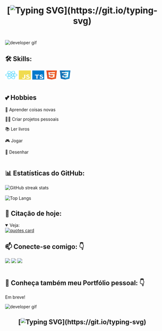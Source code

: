 <h1 align="center">
  
[![Typing SVG](https://readme-typing-svg.demolab.com?font=Pixelify+Sans&size=25&pause=1000&color=FF73C1BB&random=false&width=435&lines=Ol%C3%A1%2C++;Eu+sou+a+Samantha+Firmino!+%CA%95%E2%80%A2%CC%81%E1%B4%A5%E2%80%A2%CC%80%CA%94%E3%81%A3;Seja+bem+vindo(a)+ao+meu+perfil!)](https://git.io/typing-svg)

</h1>
</br>
<img src="https://media.tenor.com/DVXNuYXLyGUAAAAM/raining-pixel.gif" alt="developer gif"  height="200px" >
</br>

## 🛠 Skills:
<div>
   <img align="center" alt="React" height="30" width="40" src="https://raw.githubusercontent.com/devicons/devicon/master/icons/react/react-original.svg">
  <img align="center" alt="Js" height="30" width="40" src="https://raw.githubusercontent.com/devicons/devicon/master/icons/javascript/javascript-plain.svg">
  <img align="center" alt="Ts" height="30" width="40" src="https://raw.githubusercontent.com/devicons/devicon/master/icons/typescript/typescript-plain.svg">
  <img align="center" alt="HTML" height="30" width="40" src="https://raw.githubusercontent.com/devicons/devicon/master/icons/html5/html5-original.svg">
  <img align="center" alt="CSS" height="30" width="40" src="https://raw.githubusercontent.com/devicons/devicon/master/icons/css3/css3-original.svg">
</div>
</br>

## 💕 Hobbies
🧠 Aprender coisas novas

👩‍💻 Criar projetos pessoais

📚 Ler livros

🎮 Jogar

🎨 Desenhar
</br>
</br>

## 📊 Estatísticas do GitHub:
![GitHub streak stats](https://github-readme-streak-stats.herokuapp.com/?user=samanthafrm&theme=tokyonight)
</br>
</br>
![Top Langs](https://github-readme-stats.vercel.app/api/top-langs/?username=samanthafrm&layout=compact&theme=tokyonight)

## 💭 Citação de hoje:
<details open>
    <summary>Veja:</summary>
    <a href="https://github.com/piyushsuthar/github-readme-quotes">
        <img src="https://quotes-github-readme.vercel.app/api?type=horizontal&theme=tokyonight" alt="quotes card">
    </a>
</details>
    
 ## 📫 Conecte-se comigo: 👇
<div> 
 <a href="https://discord.com/channels/samanthafirmino" target="_blank"><img src="https://img.shields.io/badge/Discord-7289DA?style=for-the-badge&logo=discord&logoColor=white" target="_blank"></a> 
 <a href="mailto:frm.samantha1408@gmail.com"><img src="https://img.shields.io/badge/Gmail-D14836?style=for-the-badge&logo=gmail&logoColor=white" target="_blank"></a> 
 <a href="https://www.linkedin.com/in/samantha-firmino" target="_blank"><img src="https://img.shields.io/badge/-LinkedIn-%230077B5?style=for-the-badge&logo=linkedin&logoColor=white" target="_blank"></a> 
</div>
</br>

## 👾 Conheça também meu Portfólio pessoal: 👇
Em breve!

 <!--
<img src="https://media0.giphy.com/media/IQebREsGFRXmo/giphy.gif" alt="developer gif"  height="200px">
<img src="https://koragi.carrd.co/assets/images/gallery03/273ee1fa.gif?v=648d2c0c" alt="developer gif"  height="200px">
-->
 <!--
<a href="https://github.com/samanthafrm/portfolio">
    <img alt="link to the repository of my personal portfolio" src="https://github-readme-stats-samanthafrm.vercel.app/api/pin/?username=samanthafrm&repo=portfolio&theme=midnight-purple&hide_border=true">
</a>
</br>
</br>
<a href="https://portfolio-samanthafrm.vercel.app/">
    <img alt="link to my portfolio" src="https://img.shields.io/static/v1?label&message=open+portfolio&color=7E3ACE&style=for-the-badge" />
</a>
-->
  <img src="https://nekosenpaichangfx.files.wordpress.com/2018/05/transparent-pixel-gif-14.gif?w=291&h=313" alt="developer gif"  height="200px">
<h2 align="center">
  
[![Typing SVG](https://readme-typing-svg.demolab.com?font=Pixelify+Sans&size=25&pause=1000&color=FF73C1BB&random=false&width=435&lines=Obrigada+por+visitar!)](https://git.io/typing-svg)
 
</h2>

